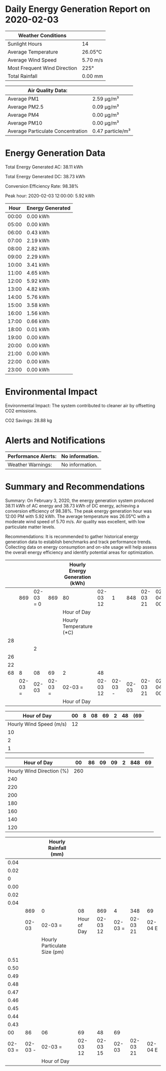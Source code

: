 # Daily Energy Generation Report on 2020-02-03

|Weather Conditions| |
|---|---|
|Sunlight Hours|14|
|Average Temperature|26.05°C|
|Average Wind Speed|5.70 m/s|
|Most Frequent Wind Direction|225°|
|Total Rainfall|0.00 mm|

|Air Quality Data:| |
|---|---|
|Average PM1|2.59 μg/m³|
|Average PM2.5|0.09 μg/m³|
|Average PM4|0.00 μg/m³|
|Average PM10|0.00 μg/m³|
|Average Particulate Concentration|0.47 particle/m³|

# Energy Generation Data

Total Energy Generated AC: 38.11 kWh

Total Energy Generated DC: 38.73 kWh

Conversion Efficiency Rate: 98.38%

Peak hour: 2020-02-03 12:00:00: 5.92 kWh

|Hour|Energy Generated|
|---|---|
|00:00|0.00 kWh|
|05:00|0.00 kWh|
|06:00|0.43 kWh|
|07:00|2.19 kWh|
|08:00|2.82 kWh|
|09:00|2.29 kWh|
|10:00|3.41 kWh|
|11:00|4.65 kWh|
|12:00|5.92 kWh|
|13:00|4.82 kWh|
|14:00|5.76 kWh|
|15:00|3.58 kWh|
|16:00|1.56 kWh|
|17:00|0.66 kWh|
|18:00|0.01 kWh|
|19:00|0.00 kWh|
|20:00|0.00 kWh|
|21:00|0.00 kWh|
|22:00|0.00 kWh|
|23:00|0.00 kWh|

# Environmental Impact

Environmental Impact: The system contributed to cleaner air by offsetting CO2 emissions.

CO2 Savings:
28.88 kg

# Alerts and Notifications

|Performance Alerts:|No information.|
|---|---|
|Weather Warnings:|No information.|

# Summary and Recommendations

Summary: On February 3, 2020, the energy generation system produced 38.11 kWh of AC energy and 38.73 kWh of DC energy, achieving a conversion efficiency of 98.38%. The peak energy generation hour was 12:00 PM with 5.92 kWh. The average temperature was 26.05°C with a moderate wind speed of 5.70 m/s. Air quality was excellent, with low particulate matter levels.

Recommendations: It is recommended to gather historical energy generation data to establish benchmarks and track performance trends. Collecting data on energy consumption and on-site usage will help assess the overall energy efficiency and identify potential areas for optimization.

| | | | |Hourly Energy Generation (kWh)| | | | | |
|---|---|---|---|---|---|---|---|---|---|
| |869|02-03 = 0|869|80|02-03 12|1|848|02-03 21|02-04 00|
| | | | |Hour of Day| | | | | |
| | | | |Hourly Temperature (*C)| | | | | |
|28| | | | | | | | | |
| | |2| | | | | | | |
|26| | | | | | | | | |
|22| | | | | | | | | |
|68|8|08|69|2|48| | | | |
| |02-03 =|02-03|02-03 =|02-03 =|02-03 12|02-03 -|02-03|02-03 21|02-04 00|
| | | | |Hour of Day| | | | | |

|Hour of Day|00|8|08|69|2|48|(69|
|---|---|---|---|---|---|---|---|
|Hourly Wind Speed (m/s)|12| | | | | | |
|10| | | | | | | |
|2| | | | | | | |
|1| | | | | | | |

|Hour of Day|00|86|09|09|2|848|69|
|---|---|---|---|---|---|---|---|
|Hourly Wind Direction (%)|260| | | | | | |
|240| | | | | | | |
|220| | | | | | | |
|200| | | | | | | |
|180| | | | | | | |
|160| | | | | | | |
|140| | | | | | | |
|120| | | | | | | |

| | |Hourly Rainfall (mm)| | | | | |
|---|---|---|---|---|---|---|---|
|0.04| | | | | | | |
|0.02| | | | | | | |
|0| | | | | | | |
|0.00| | | | | | | |
|0.02| | | | | | | |
|0.04| | | | | | | |
| |869|0|08|869|4|348|69|
| |02-03|02-03 =|Hour of Day|02-03 12|02-03 =|02-03 21|02-04 E|
| | |Hourly Particulate Size (pm)| | | | | |
|0.51| | | | | | | |
|0.50| | | | | | | |
|0.49| | | | | | | |
|0.48| | | | | | | |
|0.47| | | | | | | |
|0.46| | | | | | | |
|0.45| | | | | | | |
|0.44| | | | | | | |
|0.43| | | | | | | |
|00|86|06|69|48|69| | |
|02-03 =|02-03 -|02-03 =|02-03 12|02-03 15|02-03|02-03 21|02-04 E|
| | |Hour of Day| | | | | |